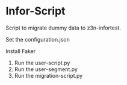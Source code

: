 # Infor-Script

Script to migrate dummy data to z3n-infortest.

Set the configuration.json

Install Faker

1. Run the user-script.py
2. Run the user-segment.py
3. Run the migration-script.py